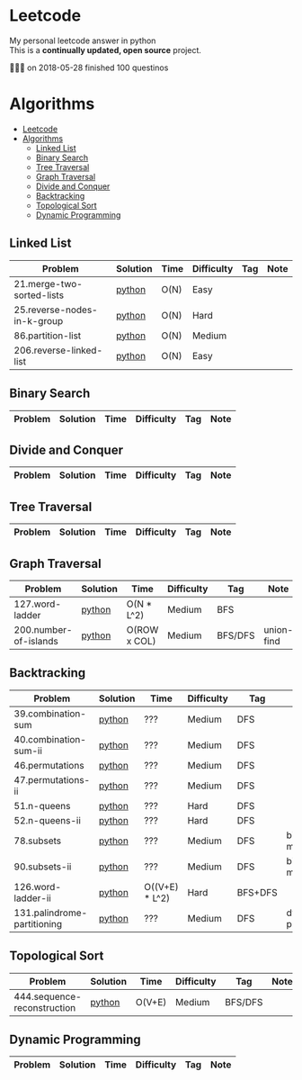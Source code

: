 # Leetcode
My personal leetcode answer in python<br/>
This is a **continually updated, open source** project.


🎉🎉🎉 on 2018-05-28 finished 100 questinos



# Algorithms

- [Leetcode](#leetcode)
- [Algorithms](#algorithms)
    - [Linked List](#linked-list)
    - [Binary Search](#binary-search)
    - [Tree Traversal](#tree-traversal)
    - [Graph Traversal](#graph-traversal)
    - [Divide and Conquer](#divide-and-conquer)
    - [Backtracking](#backtracking)
    - [Topological Sort](#topological-sort)
    - [Dynamic Programming](#dynamic-programming)

## Linked List

|  Problem          |  Solution       |  Time           | Difficulty    | Tag          | Note| 
| ----------------- | --------------- | --------------- | ------------- |--------------|-----|
| 21.merge-two-sorted-lists | [python](./algorithm/21.merge-two-sorted-lists.py) | O(N) | Easy |
| 25.reverse-nodes-in-k-group | [python](./algorithm/25.reverse-nodes-in-k-group.py) | O(N) | Hard |
| 86.partition-list | [python](./algorithm/86.partition-list.py) | O(N) | Medium |
| 206.reverse-linked-list | [python](./algorithm/206.reverse-linked-list.py) | O(N) | Easy |

## Binary Search

|  Problem          |  Solution       |  Time           | Difficulty    | Tag          | Note| 
| ----------------- | --------------- | --------------- | ------------- |--------------|-----|

## Divide and Conquer

|  Problem          |  Solution       |  Time           | Difficulty    | Tag          | Note| 
| ----------------- | --------------- | --------------- | ------------- |--------------|-----|


## Tree Traversal

|  Problem          |  Solution       |  Time           | Difficulty    | Tag          | Note| 
| ----------------- | --------------- | --------------- | ------------- |--------------|-----|


## Graph Traversal

|  Problem          |  Solution       |  Time           | Difficulty    | Tag          | Note| 
| ----------------- | --------------- | --------------- | ------------- |--------------|-----|
| 127.word-ladder | [python](./algorithm/127.word-ladder.py) | O(N * L^2) | Medium | BFS |
| 200.number-of-islands | [python](./algorithm/200.number-of-islands.py) | O(ROW x COL) | Medium | BFS/DFS | union-find

## Backtracking
|  Problem          |  Solution       |  Time           | Difficulty    | Tag          | Note| 
| ----------------- | --------------- | --------------- | ------------- |--------------|-----|
| 39.combination-sum | [python](./algorithm/39.combination-sum.py) | ??? | Medium | DFS |
| 40.combination-sum-ii | [python](./algorithm/40.combination-sum-ii.py) | ??? | Medium | DFS |
| 46.permutations | [python](./algorithm/46.permutations.py) | ??? | Medium | DFS |
| 47.permutations-ii | [python](./algorithm/47.permutations-ii.py) | ??? | Medium | DFS |
| 51.n-queens | [python](./algorithm/51.n-queens.py) | ??? | Hard | DFS |
| 52.n-queens-ii | [python](./algorithm/52.n-queens-ii.py) | ??? | Hard | DFS |
| 78.subsets | [python](./algorithm/78.subsets.py) | ??? | Medium | DFS | bit-manipulation
| 90.subsets-ii | [python](./algorithm/90.subsets-ii.py) | ??? | Medium | DFS |  bit-manipulation
| 126.word-ladder-ii | [python](./algorithm/126.word-ladder-ii.py) | O((V+E) * L^2) | Hard | BFS+DFS |
| 131.palindrome-partitioning | [python](./algorithm/131.palindrome-partitioning.py) | ??? | Medium | DFS | dynamic-programming

## Topological Sort

|  Problem          |  Solution       |  Time           | Difficulty    | Tag          | Note| 
| ----------------- | --------------- | --------------- | ------------- |--------------|-----|
| 444.sequence-reconstruction | [python](./algorithm/444.sequence-reconstruction.py) | O(V+E) | Medium | BFS/DFS |

## Dynamic Programming
|  Problem          |  Solution       |  Time           | Difficulty    | Tag          | Note| 
| ----------------- | --------------- | --------------- | ------------- |--------------|-----|
